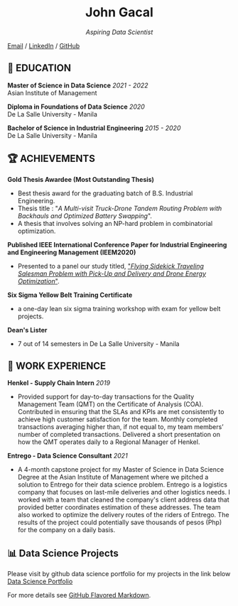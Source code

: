 <h1 align='center'> John Gacal </h1>

<p align='center'><i>Aspiring Data Scientist</i></p>



  
[Email](mailto:johnfrancisgacal@gmail.com) / [LinkedIn](https://www.linkedin.com/in/john-francis-gacal/) / [GitHub](https://github.com/johngacal98)




## 🏫 EDUCATION

**Master of Science in Data Science** _2021 - 2022_<br>
Asian Institute of Management 

**Diploma in Foundations of Data Science** _2020_<br>
De La Salle University - Manila 

**Bachelor of Science in Industrial Engineering** _2015 - 2020_<br>
De La Salle University - Manila 


## 🏆 ACHIEVEMENTS
**Gold Thesis Awardee (Most Outstanding Thesis)**
 - Best thesis award for the graduating batch of B.S. Industrial Engineering.
 - Thesis title : "_A Multi-visit Truck-Drone Tandem Routing Problem with Backhauls and Optimized Battery Swapping_".
 - A thesis that involves solving an NP-hard problem in combinatorial optimization.

**Published IEEE International Conference Paper for Industrial Engineering and Engineering Management (IEEM2020)** 
- Presented to a panel our study titled, ["_Flying Sidekick Traveling Salesman Problem with Pick-Up and Delivery and Drone Energy Optimization_"](https://ieeexplore.ieee.org/document/9309960).

**Six Sigma Yellow Belt Training Certificate** 
- a one-day lean six sigma training workshop with exam for yellow belt projects. 

**Dean's Lister**
 - 7 out of 14 semesters in De La Salle University - Manila

## 💼 WORK EXPERIENCE
**Henkel - Supply Chain Intern** _2019_
 - Provided support for day-to-day transactions for the Quality Management Team (QMT) on the Certificate of Analysis (COA). Contributed in ensuring that the SLAs and KPIs are met consistently to achieve high customer satisfaction for the team. Monthly completed transactions averaging higher than, if not equal to, my team members’ number of completed transactions. Delivered a short presentation on how the QMT operates daily to a Regional Manager of Henkel.

**Entrego - Data Science Consultant** _2021_
 - A 4-month capstone project for my Master of Science in Data Science Degree at the Asian Institute of Management where we pitched a solution to Entrego for their data science problem. Entrego is a logistics company that focuses on last-mile deliveries and other logistics needs. I worked with a team that cleaned the company's client address data that provided better coordinates estimation of these addresses. The team also worked to optimize the delivery routes of the riders of Entrego. The results of the project could potentially save thousands of pesos (Php) for the company on a daily basis. 
 
## 📊 Data Science Projects
Please visit by github data science portfolio for my projects in the link below <br>
[Data Science Portfolio](https://github.com/johngacal98/Portfolio.git)

For more details see [GitHub Flavored Markdown](https://guides.github.com/features/mastering-markdown/).



